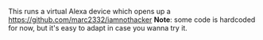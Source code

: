This runs a virtual Alexa device which opens up a https://github.com/marc2332/iamnothacker
**Note**: some code is hardcoded for now, but it's easy to adapt in case you wanna try it.